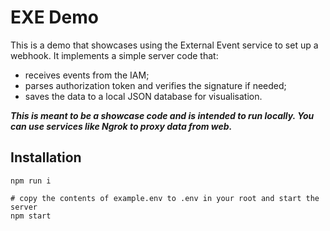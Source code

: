 # EXE Demo

This is a demo that showcases using the External Event service to set up a webhook. It implements a simple server code that:
* receives events from the IAM;
* parses authorization token and verifies the signature if needed;
* saves the data to a local JSON database for visualisation.

***This is meant to be a showcase code and is intended to run locally. You can use services like Ngrok to proxy data from web.***

## Installation
```shell
npm run i

# copy the contents of example.env to .env in your root and start the server
npm start
```

